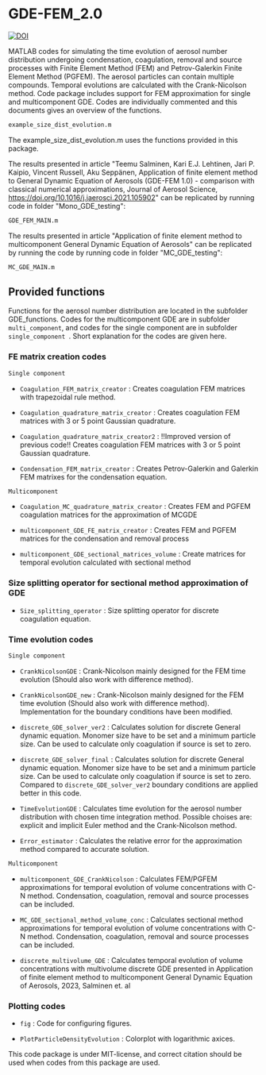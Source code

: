# GDE-FEM_2.0

<a href="https://doi.org/10.5281/zenodo.8092361"><img src="https://zenodo.org/badge/DOI/10.5281/zenodo.4769125.svg" alt="DOI"></a>

MATLAB codes for simulating the time evolution of aerosol number distribution undergoing condensation, coagulation, removal and source processes with Finite Element Method (FEM) and Petrov-Galerkin Finite Element Method (PGFEM).
The aerosol particles can contain multiple compounds. Temporal evolutions are calculated with the Crank-Nicolson method. Code package includes support for FEM approximation for single and multicomponent GDE. 
Codes are individually commented and this documents gives an overview of the functions.


```sh
example_size_dist_evolution.m
```
The example_size_dist_evolution.m uses the functions provided in this package.


The results presented in article "Teemu Salminen, Kari E.J. Lehtinen, Jari P. Kaipio, Vincent Russell, Aku Seppänen, Application of finite element method to General Dynamic Equation of Aerosols (GDE-FEM 1.0) - comparison with classical numerical approximations, 
Journal of Aerosol Science, https://doi.org/10.1016/j.jaerosci.2021.105902" can be replicated by running  code in folder "Mono_GDE_testing":

```sh
GDE_FEM_MAIN.m
```

The results presented in article "Application of finite element method to multicomponent General Dynamic Equation of Aerosols" can be replicated by running the code by running code in folder "MC_GDE_testing":
```sh
MC_GDE_MAIN.m
```

## Provided functions
Functions for the aerosol number distribution are located in the subfolder GDE_functions. Codes for the multicomponent GDE are in subfolder `multi_component`, and codes for the single component are in subfolder  `single_component `.
Short explanation for the codes are given here.

### FE matrix creation codes

```sh
Single component
```

- `Coagulation_FEM_matrix_creator` : Creates coagulation FEM matrices with trapezoidal rule method.

- `Coagulation_quadrature_matrix_creator` : Creates coagulation FEM matrices with 3 or 5 point Gaussian quadrature.

- `Coagulation_quadrature_matrix_creator2` : !!Improved version of previous code!! Creates coagulation FEM matrices with 3 or 5 point Gaussian quadrature.

- `Condensation_FEM_matrix_creator` : Creates Petrov-Galerkin and Galerkin FEM matrixes for the condensation equation.

```sh
Multicomponent
```

- `Coagulation_MC_quadrature_matrix_creator` : Creates FEM and PGFEM coagulation matrices for the approximation of MCGDE

- `multicomponent_GDE_FE_matrix_creator` : Creates FEM and PGFEM matrices for the condensation and removal process

- `multicomponent_GDE_sectional_matrices_volume` : Create matrices for temporal evolution calculated with sectional method

### Size splitting operator for sectional method approximation of GDE

- `Size_splitting_operator` : Size splitting operator for discrete coagulation equation.

### Time evolution codes 

```sh
Single component
```

- `CrankNicolsonGDE` : Crank-Nicolson mainly designed for the FEM time evolution (Should also work with difference method).

- `CrankNicolsonGDE_new` : Crank-Nicolson mainly designed for the FEM time evolution (Should also work with difference method). Implementation for the boundary conditions have been modified.  

- `discrete_GDE_solver_ver2` : Calculates solution for discrete General dynamic equation. Monomer size have to be set and a minimum particle size. 
			  	Can be used to calculate only coagulation if source is set to zero.

- `discrete_GDE_solver_final` : Calculates solution for discrete General dynamic equation. Monomer size have to be set and a minimum particle size. 
			  	Can be used to calculate only coagulation if source is set to zero. Compared to `discrete_GDE_solver_ver2` boundary conditions are applied better in this code. 

- `TimeEvolutionGDE` : Calculates time evolution for the aerosol number distribution with chosen time integration method. Possible choises are: explicit and implicit Euler method and the Crank-Nicolson method.

- `Error_estimator` : Calculates the relative error for the approximation method compared to accurate solution.

```sh
Multicomponent
```

- `multicomponent_GDE_CrankNicolson` : Calculates FEM/PGFEM approximations for temporal evolution of volume concentrations with C-N method. Condensation, coagulation, removal and source processes can be included.

- `MC_GDE_sectional_method_volume_conc` : Calculates sectional method approximations for temporal evolution of volume concentrations with C-N method. Condensation, coagulation, removal and source processes can be included.

- `discrete_multivolume_GDE` : Calculates temporal evolution of volume concentrations with multivolume discrete GDE presented in Application of finite element method to multicomponent General Dynamic Equation of Aerosols, 2023, Salminen et. al



### Plotting codes

- `fig` : Code for configuring figures.

- `PlotParticleDensityEvolution` : Colorplot with logarithmic axices.


This code package is under MIT-license, and correct citation should be used when codes from this package are used.
